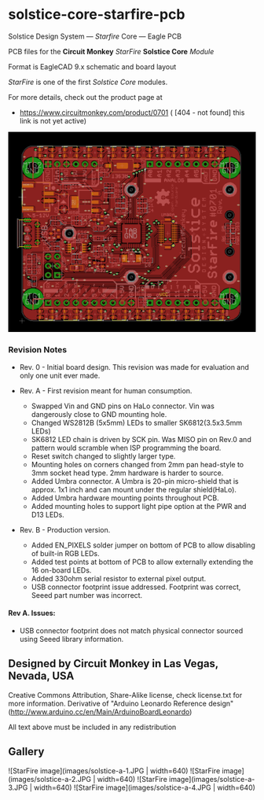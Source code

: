 # solstice-core-starfire-pcb
Solstice Design System —  *Starfire* Core —  Eagle PCB

PCB files for the **Circuit Monkey** *StarFire*  **Solstice Core** *Module*

Format is EagleCAD 9.x schematic and board layout

*StarFire* is one of the first *Solstice Core* modules.

For more details, check out the product page at

  * https://www.circuitmonkey.com/product/0701   ( [404 - not found] this link is not yet active)


![PCB CAD Image](images/pcb-image.png)

### Revision Notes
* Rev. 0 - Initial board design.  This revision was made for evaluation and only
one unit ever made.

* Rev. A - First revision meant for human consumption.
  * Swapped Vin and GND pins on HaLo connector.   Vin was dangerously close to GND mounting hole.
  * Changed WS2812B (5x5mm) LEDs to smaller SK6812(3.5x3.5mm LEDs)
  * SK6812 LED chain is driven by SCK pin.  Was MISO pin on Rev.0 and pattern would scramble when ISP programming the board.
  * Reset switch changed to slightly larger type.
  * Mounting holes on corners changed from 2mm pan head-style to 3mm socket head type.  2mm hardware is harder to source.
  * Added Umbra connector.  A Umbra is 20-pin micro-shield that is approx. 1x1 inch and can mount under the regular shield(HaLo).
  * Added Umbra hardware mounting points throughout PCB.
  * Added mounting holes to support light pipe option at the PWR and D13 LEDs.

* Rev. B - Production version.
  * Added EN_PIXELS solder jumper on bottom of PCB to allow disabling of built-in RGB LEDs.
  * Added test points at bottom of PCB to allow externally extending the 16 on-board LEDs.
  * Added 330ohm serial resistor to external pixel output.
  * USB connector footprint issue addressed.  Footprint was correct, Seeed part number was incorrect.

#### Rev A. Issues:
 * USB connector footprint does not match physical connector sourced using Seeed library information.


## Designed by Circuit Monkey in Las Vegas, Nevada, USA
Creative Commons Attribution, Share-Alike license, check license.txt for more information. Derivative of "Arduino Leonardo Reference design" (http://www.arduino.cc/en/Main/ArduinoBoardLeonardo)

All text above must be included in any redistribution

## Gallery
![StarFire image](images/solstice-a-1.JPG \| width=640)
![StarFire image](images/solstice-a-2.JPG \| width=640)
![StarFire image](images/solstice-a-3.JPG \| width=640)
![StarFire image](images/solstice-a-4.JPG \| width=640)
